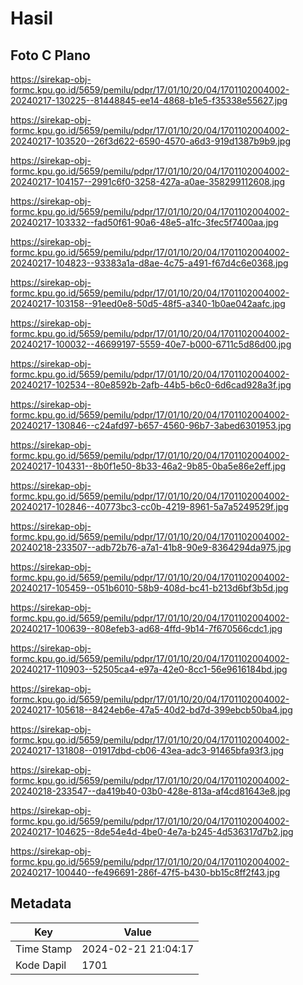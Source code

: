 # Hasil

## Foto C Plano

https://sirekap-obj-formc.kpu.go.id/5659/pemilu/pdpr/17/01/10/20/04/1701102004002-20240217-130225--81448845-ee14-4868-b1e5-f35338e55627.jpg

https://sirekap-obj-formc.kpu.go.id/5659/pemilu/pdpr/17/01/10/20/04/1701102004002-20240217-103520--26f3d622-6590-4570-a6d3-919d1387b9b9.jpg

https://sirekap-obj-formc.kpu.go.id/5659/pemilu/pdpr/17/01/10/20/04/1701102004002-20240217-104157--2991c6f0-3258-427a-a0ae-358299112608.jpg

https://sirekap-obj-formc.kpu.go.id/5659/pemilu/pdpr/17/01/10/20/04/1701102004002-20240217-103332--fad50f61-90a6-48e5-a1fc-3fec5f7400aa.jpg

https://sirekap-obj-formc.kpu.go.id/5659/pemilu/pdpr/17/01/10/20/04/1701102004002-20240217-104823--93383a1a-d8ae-4c75-a491-f67d4c6e0368.jpg

https://sirekap-obj-formc.kpu.go.id/5659/pemilu/pdpr/17/01/10/20/04/1701102004002-20240217-103158--91eed0e8-50d5-48f5-a340-1b0ae042aafc.jpg

https://sirekap-obj-formc.kpu.go.id/5659/pemilu/pdpr/17/01/10/20/04/1701102004002-20240217-100032--46699197-5559-40e7-b000-6711c5d86d00.jpg

https://sirekap-obj-formc.kpu.go.id/5659/pemilu/pdpr/17/01/10/20/04/1701102004002-20240217-102534--80e8592b-2afb-44b5-b6c0-6d6cad928a3f.jpg

https://sirekap-obj-formc.kpu.go.id/5659/pemilu/pdpr/17/01/10/20/04/1701102004002-20240217-130846--c24afd97-b657-4560-96b7-3abed6301953.jpg

https://sirekap-obj-formc.kpu.go.id/5659/pemilu/pdpr/17/01/10/20/04/1701102004002-20240217-104331--8b0f1e50-8b33-46a2-9b85-0ba5e86e2eff.jpg

https://sirekap-obj-formc.kpu.go.id/5659/pemilu/pdpr/17/01/10/20/04/1701102004002-20240217-102846--40773bc3-cc0b-4219-8961-5a7a5249529f.jpg

https://sirekap-obj-formc.kpu.go.id/5659/pemilu/pdpr/17/01/10/20/04/1701102004002-20240218-233507--adb72b76-a7a1-41b8-90e9-8364294da975.jpg

https://sirekap-obj-formc.kpu.go.id/5659/pemilu/pdpr/17/01/10/20/04/1701102004002-20240217-105459--051b6010-58b9-408d-bc41-b213d6bf3b5d.jpg

https://sirekap-obj-formc.kpu.go.id/5659/pemilu/pdpr/17/01/10/20/04/1701102004002-20240217-100639--808efeb3-ad68-4ffd-9b14-7f670566cdc1.jpg

https://sirekap-obj-formc.kpu.go.id/5659/pemilu/pdpr/17/01/10/20/04/1701102004002-20240217-110903--52505ca4-e97a-42e0-8cc1-56e9616184bd.jpg

https://sirekap-obj-formc.kpu.go.id/5659/pemilu/pdpr/17/01/10/20/04/1701102004002-20240217-105618--8424eb6e-47a5-40d2-bd7d-399ebcb50ba4.jpg

https://sirekap-obj-formc.kpu.go.id/5659/pemilu/pdpr/17/01/10/20/04/1701102004002-20240217-131808--01917dbd-cb06-43ea-adc3-91465bfa93f3.jpg

https://sirekap-obj-formc.kpu.go.id/5659/pemilu/pdpr/17/01/10/20/04/1701102004002-20240218-233547--da419b40-03b0-428e-813a-af4cd81643e8.jpg

https://sirekap-obj-formc.kpu.go.id/5659/pemilu/pdpr/17/01/10/20/04/1701102004002-20240217-104625--8de54e4d-4be0-4e7a-b245-4d536317d7b2.jpg

https://sirekap-obj-formc.kpu.go.id/5659/pemilu/pdpr/17/01/10/20/04/1701102004002-20240217-100440--fe496691-286f-47f5-b430-bb15c8ff2f43.jpg


## Metadata

| Key        | Value               |
| ---------- | ------------------- |
| Time Stamp | 2024-02-21 21:04:17 |
| Kode Dapil | 1701                |



